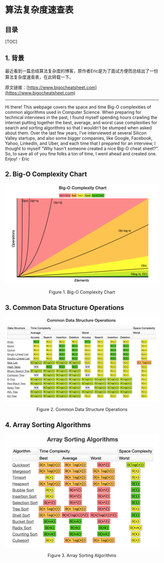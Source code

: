 算法复杂度速查表
===

目录
---

[TOC]

## 1. 背景

最近看到一篇总结算法复杂度的博客，原作者Eric是为了面试方便而总结出了一份算法复杂度速查表，在此转载一下。

原文链接：[https://www.bigocheatsheet.com](https://www.bigocheatsheet.com)

---

Hi there!  This webpage covers the space and time Big-O complexities of common algorithms used in Computer Science.  When preparing for technical interviews in the past, I found myself spending hours crawling the internet putting together the best, average, and worst case complexities for search and sorting algorithms so that I wouldn't be stumped when asked about them.  Over the last few years, I've interviewed at several Silicon Valley startups, and also some bigger companies, like Google, Facebook, Yahoo, LinkedIn, and Uber, and each time that I prepared for an interview, I thought to myself "Why hasn't someone created a nice Big-O cheat sheet?".  So, to save all of you fine folks a ton of time, I went ahead and created one.  Enjoy! - Eric

## 2. Big-O Complexity Chart

![Big-O_Complexity_Chart](../../img/算法学习笔记/传统算法/3.算法复杂度速查表/1.Big-O_Complexity_Chart.png)

$$
\text{Figure 1. Big-O Complexity Chart}
$$

## 3. Common Data Structure Operations

![Common_Data_Structure_Operations](../../img/算法学习笔记/传统算法/3.算法复杂度速查表/2.Common_Data_Structure_Operations.png)

$$
\text{Figure 2. Common Data Structure Operations}
$$

## 4. Array Sorting Algorithms

![Common_Data_Structure_Operations](../../img/算法学习笔记/传统算法/3.算法复杂度速查表/3.Array_Sorting_Algorithms.png)

$$
\text{Figure 3. Array Sorting Algorithms}
$$
